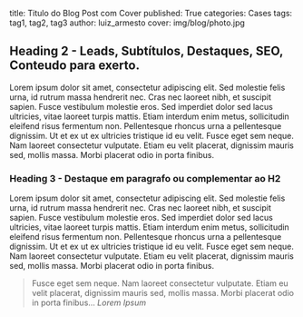 title: Titulo do Blog Post com Cover
published: True
categories: Cases
tags: tag1, tag2, tag3
author: luiz_armesto
cover: img/blog/photo.jpg

## Heading 2 - Leads, Subtítulos, Destaques, SEO, Conteudo para exerto.
Lorem ipsum dolor sit amet, consectetur adipiscing elit. Sed molestie felis urna, id rutrum massa hendrerit nec. Cras nec laoreet nibh, et suscipit sapien. Fusce vestibulum molestie eros. Sed imperdiet dolor sed lacus ultricies, vitae laoreet turpis mattis. Etiam interdum enim metus, sollicitudin eleifend risus fermentum non. Pellentesque rhoncus urna a pellentesque dignissim. Ut et ex ut ex ultricies tristique id eu velit. Fusce eget sem neque. Nam laoreet consectetur vulputate. Etiam eu velit placerat, dignissim mauris sed, mollis massa. Morbi placerat odio in porta finibus.

### Heading 3 - Destaque em paragrafo ou complementar ao H2
Lorem ipsum dolor sit amet, consectetur adipiscing elit. Sed molestie felis urna, id rutrum massa hendrerit nec. Cras nec laoreet nibh, et suscipit sapien. Fusce vestibulum molestie eros. Sed imperdiet dolor sed lacus ultricies, vitae laoreet turpis mattis. Etiam interdum enim metus, sollicitudin eleifend risus fermentum non. Pellentesque rhoncus urna a pellentesque dignissim. Ut et ex ut ex ultricies tristique id eu velit. Fusce eget sem neque. Nam laoreet consectetur vulputate. Etiam eu velit placerat, dignissim mauris sed, mollis massa. Morbi placerat odio in porta finibus.

> Fusce eget sem neque. Nam laoreet consectetur vulputate. Etiam eu velit placerat, dignissim mauris sed, mollis massa. Morbi placerat odio in porta finibus...
> <cite>Lorem Ipsum</cite>

